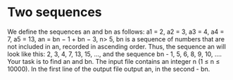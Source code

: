 # Two sequences
We define the sequences an and bn as follows: a1 = 2, a2 = 3, a3 = 4, a4 = 7, a5 = 13, an = bn − 1 + bn − 3, n> 5, bn is a sequence of numbers that are not included in an, recorded in ascending order.
Thus, the sequence an will look like this: 2, 3, 4, 7, 13, 15, ..., and the sequence bn - 1, 5, 6, 8, 9, 10, ....
Your task is to find an and bn.
The input file contains an integer n (1 ≤ n ≤ 10000).
In the first line of the output file output an, in the second - bn.
